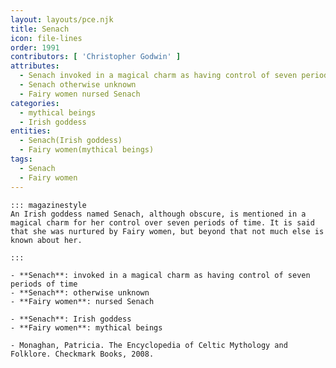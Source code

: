 ```yaml
---
layout: layouts/pce.njk
title: Senach
icon: file-lines
order: 1991
contributors: [ 'Christopher Godwin' ]
attributes:
  - Senach invoked in a magical charm as having control of seven periods of time
  - Senach otherwise unknown
  - Fairy women nursed Senach
categories:
  - mythical beings
  - Irish goddess
entities:
  - Senach(Irish goddess)
  - Fairy women(mythical beings)
tags:
  - Senach
  - Fairy women
---
```

``` tab [group1:Info]
::: magazinestyle
An Irish goddess named Senach, although obscure, is mentioned in a magical charm for her control over seven periods of time. It is said that she was nurtured by Fairy women, but beyond that not much else is known about her.

:::
```
``` tab [group1:Attributes]
- **Senach**: invoked in a magical charm as having control of seven periods of time
- **Senach**: otherwise unknown
- **Fairy women**: nursed Senach
```
``` tab [group1:Entities]
- **Senach**: Irish goddess
- **Fairy women**: mythical beings
```
``` tab [group1:Sources]
- Monaghan, Patricia. The Encyclopedia of Celtic Mythology and Folklore. Checkmark Books, 2008.
```
